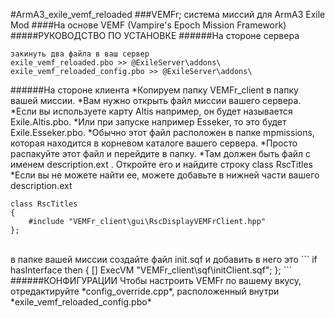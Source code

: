 #ArmA3_exile_vemf_reloaded
###VEMFr; система миссий для ArmA3 Exile Mod
####На основе VEMF (Vampire's Epoch Mission Framework)
<br />
#####РУКОВОДСТВО ПО УСТАНОВКЕ
######На стороне сервера
```
закинуть два файла в ваш сервер 
exile_vemf_reloaded.pbo >> @ExileServer\addons\
exile_vemf_reloaded_config.pbo >> @ExileServer\addons\
```
######На стороне клиента
*Копируем папку VEMFr_client в папку вашей миссии.
*Вам нужно открыть файл миссии вашего сервера.
*Если вы используете карту Altis например, он будет называется Exile.Altis.pbo.
*Или при запуске например Esseker, то это будет Exile.Esseker.pbo.
*Обычно этот файл расположен в папке mpmissions, которая находится в корневом каталоге вашего сервера.
*Просто распакуйте этот файл и перейдите в папку.
*Там должен быть файл с именем description.ext . Откройте его и найдите строку class RscTitles
*Если вы не можете найти ее, можете добавьте в нижней части вашего description.ext
```
class RscTitles
{
	#include "VEMFr_client\gui\RscDisplayVEMFrClient.hpp"
};
```
<br />
в папке вашей миссии создайте файл init.sqf и добавить в него это
```
if hasInterface then
{
	[] ExecVM "VEMFr_client\sqf\initClient.sqf"; 
};
```
######КОНФИГУРАЦИИ
Чтобы настроить VEMFr по вашему вкусу, отредактируйте *config_override.cpp*, расположенный внутри *exile_vemf_reloaded_config.pbo* <br />
